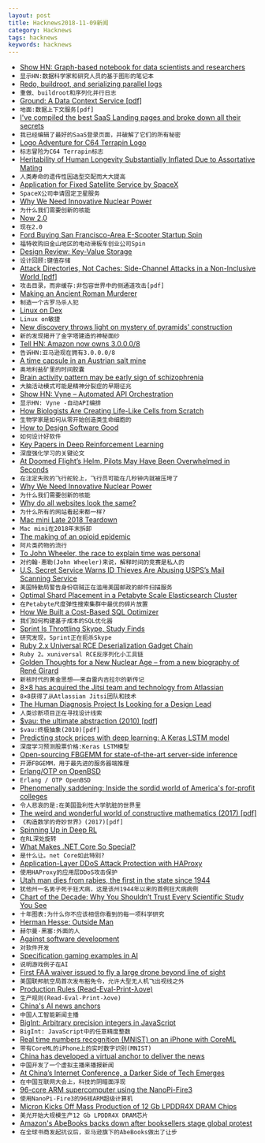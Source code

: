 ```yaml
---
layout: post
title: Hacknews2018-11-09新闻
category: Hacknews
tags: hacknews
keywords: hacknews
---
```




- [Show HN: Graph-based notebook for data scientists and researchers](https://www.amie.ai)
- `显示HN:数据科学家和研究人员的基于图形的笔记本`
- [Redo, buildroot, and serializing parallel logs](https://apenwarr.ca/log/20181106)
- `重做、buildroot和序列化并行日志`
- [Ground: A Data Context Service [pdf]](https://rise.cs.berkeley.edu/wp-content/uploads/2017/03/CIDR17.pdf)
- `地面:数据上下文服务[pdf]`
- [I&#39;ve compiled the best SaaS Landing pages and broke down all their secrets](https://www.cortes.design/post/best-saas-landing-page-examples-inspiration)
- `我已经编辑了最好的SaaS登录页面，并破解了它们的所有秘密`
- [Logo Adventure for C64 Terrapin Logo](https://medium.com/@donhopkins/logo-adventure-for-c64-terrapin-logo-4c684a240b53)
- `标志冒险为C64 Terrapin标志`
- [Heritability of Human Longevity Substantially Inflated Due to Assortative Mating](http://www.genetics.org/content/210/3/1109)
- `人类寿命的遗传性因选型交配而大大提高`
- [Application for Fixed Satellite Service by SpaceX](https://fcc.report/IBFS/SAT-MOD-20181108-00083)
- `SpaceX公司申请固定卫星服务`
- [Why We Need Innovative Nuclear Power](https://blogs.scientificamerican.com/observations/why-we-need-innovative-nuclear-power/?fbclid=IwAR0-yCiE67h-OS5tujbjQSqxhQqUXGDSKZV3eZLDEj0T6VpbSkvrxivOFe8)
- `为什么我们需要创新的核能`
- [Now 2.0](https://zeit.co/blog/now-2)
- `现在2.0`
- [Ford Buying San Francisco-Area E-Scooter Startup Spin](https://www.nytimes.com/reuters/2018/11/08/business/08reuters-ford-scooter.html)
- `福特收购旧金山地区的电动滑板车创业公司Spin`
- [Design Review: Key-Value Storage](https://mozilla.github.io/firefox-browser-architecture/text/0015-rkv.html)
- `设计回顾:键值存储`
- [Attack Directories, Not Caches: Side-Channel Attacks in a Non-Inclusive World [pdf]](http://iacoma.cs.uiuc.edu/iacoma-papers/ssp19.pdf)
- `攻击目录，而非缓存:非包容世界中的侧通道攻击[pdf]`
- [Making an Ancient Roman Murderer](https://www.laphamsquarterly.org/roundtable/making-ancient-roman-murderer)
- `制造一个古罗马杀人犯`
- [Linux on Dex](https://www.linuxondex.com/)
- `Linux on敏捷`
- [New discovery throws light on mystery of pyramids&#39; construction](https://www.theguardian.com/world/2018/nov/06/new-discovery-throws-light-on-mystery-of-pyramids-construction)
- `新的发现揭开了金字塔建造的神秘面纱`
- [Tell HN: Amazon now owns 3.0.0.0/8](item?id=18407173)
- `告诉HN:亚马逊现在拥有3.0.0.0/8`
- [A time capsule in an Austrian salt mine](https://www.gq.com/story/memory-of-mankind-time-capsule)
- `奥地利盐矿里的时间胶囊`
- [Brain activity pattern may be early sign of schizophrenia](http://news.mit.edu/2018/brain-activity-pattern-sign-schizophrenia-1108)
- `大脑活动模式可能是精神分裂症的早期征兆`
- [Show HN: Vyne – Automated API Orchestration](https://vyne.co)
- `显示HN: Vyne -自动API编排`
- [How Biologists Are Creating Life-Like Cells from Scratch](https://www.nature.com/articles/d41586-018-07289-x)
- `生物学家是如何从零开始创造类生命细胞的`
- [How to Design Software Good](https://www.haiku-os.org/docs/HIG/index.xml)
- `如何设计好软件`
- [Key Papers in Deep Reinforcement Learning](https://spinningup.openai.com/en/latest/spinningup/keypapers.html)
- `深度强化学习的关键论文`
- [At Doomed Flight’s Helm, Pilots May Have Been Overwhelmed in Seconds](https://www.nytimes.com/2018/11/08/world/asia/indonesia-plane-crash-last-moments.html)
- `在注定失败的飞行舵轮上，飞行员可能在几秒钟内就被压垮了`
- [Why We Need Innovative Nuclear Power](https://blogs.scientificamerican.com/observations/why-we-need-innovative-nuclear-power/)
- `为什么我们需要创新的核能`
- [Why do all websites look the same?](https://medium.com/s/story/on-the-visual-weariness-of-the-web-8af1c969ce73)
- `为什么所有的网站看起来都一样?`
- [Mac mini Late 2018 Teardown](https://www.ifixit.com/Teardown/Mac&#43;mini&#43;Late&#43;2018&#43;Teardown/115210)
- `Mac mini在2018年末拆卸`
- [The making of an opioid epidemic](https://www.theguardian.com/news/2018/nov/08/the-making-of-an-opioid-epidemic)
- `阿片类药物的流行`
- [To John Wheeler, the race to explain time was personal](http://nautil.us/issue/66/clockwork/haunted-by-his-brother-he-revolutionized-physics-rp)
- `对约翰·惠勒(John Wheeler)来说，解释时间的竞赛是私人的`
- [U.S. Secret Service Warns ID Thieves Are Abusing USPS’s Mail Scanning Service](https://krebsonsecurity.com/2018/11/u-s-secret-service-warns-id-thieves-are-abusing-uspss-mail-scanning-service/)
- `美国特勤局警告身份窃贼正在滥用美国邮政的邮件扫描服务`
- [Optimal Shard Placement in a Petabyte Scale Elasticsearch Cluster](https://underthehood.meltwater.com/blog/2018/11/05/optimal-shard-placement-in-a-petabyte-scale-elasticsearch-cluster/)
- `在Petabyte尺度弹性搜索集群中最优的碎片放置`
- [How We Built a Cost-Based SQL Optimizer](https://www.cockroachlabs.com/blog/building-cost-based-sql-optimizer/)
- `我们如何构建基于成本的SQL优化器`
- [Sprint Is Throttling Skype, Study Finds](https://www.bloomberg.com/news/articles/2018-11-08/sprint-is-throttling-microsoft-s-skype-service-study-finds)
- `研究发现，Sprint正在扼杀Skype`
- [Ruby 2.x Universal RCE Deserialization Gadget Chain](https://www.elttam.com.au/blog/ruby-deserialization/)
- `Ruby 2。xuniversal RCE反序列化小工具链`
- [Golden Thoughts for a New Nuclear Age – from a new biography of René Girard](http://churchlife.nd.edu/2018/02/28/golden-thoughts-for-a-new-nuclear-age/)
- `新核时代的黄金思想——来自雷内吉拉尔的新传记`
- [8×8 has acquired the Jitsi team and technology from Atlassian](https://jitsi.org/news/we-have-a-new-home-and-it-wont-impact-you/)
- `8×8获得了从Atlassian Jitsi团队和技术`
- [The Human Diagnosis Project Is Looking for a Design Lead](https://www.humandx.org/team?gh_jid=4097301002)
- `人类诊断项目正在寻找设计线索`
- [$vau: the ultimate abstraction (2010) [pdf]](https://web.wpi.edu/Pubs/ETD/Available/etd-090110-124904/unrestricted/jshutt.pdf)
- `$vau:终极抽象(2010)[pdf]`
- [Predicting stock prices with deep learning: A Keras LSTM model](https://heartbeat.fritz.ai/using-a-keras-long-shortterm-memory-lstm-model-to-predict-stock-prices-a08c9f69aa74)
- `深度学习预测股票价格:Keras LSTM模型`
- [Open-sourcing FBGEMM for state-of-the-art server-side inference](https://code.fb.com/ml-applications/fbgemm/)
- `开源FBGEMM，用于最先进的服务器端推理`
- [Erlang/OTP on OpenBSD](http://blog.obligd.com/posts/erlang-otp-on-openbsd.html)
- `Erlang / OTP OpenBSD`
- [Phenomenally saddening: Inside the sordid world of America&#39;s for-profit colleges](https://www.theguardian.com/film/2018/nov/09/fail-state-documentary-for-profit-colleges)
- `令人悲哀的是:在美国盈利性大学肮脏的世界里`
- [The weird and wonderful world of constructive mathematics (2017) [pdf]](https://home.sandiego.edu/~shulman/papers/rabbithole.pdf)
- `《构造数学的奇妙世界》(2017)[pdf]`
- [Spinning Up in Deep RL](https://blog.openai.com/spinning-up-in-deep-rl/)
- `在RL深处旋转`
- [What Makes .NET Core So Special?](https://www.blog.jamesmichaelhickey.com/What-Makes-NET-Core-So-Special-Why-You-Should-Use-NET-Core/)
- `是什么让。net Core如此特别?`
- [Application-Layer DDoS Attack Protection with HAProxy](https://www.haproxy.com/blog/application-layer-ddos-attack-protection-with-haproxy/)
- `使用HAProxy的应用层DDoS攻击保护`
- [Utah man dies from rabies, the first in the state since 1944](https://www.deseretnews.com/article/900041016/utahn-dies-from-rabies-a-first-since-1944.html)
- `犹他州一名男子死于狂犬病，这是该州1944年以来的首例狂犬病病例`
- [Chart of the Decade: Why You Shouldn’t Trust Every Scientific Study You See](https://www.motherjones.com/kevin-drum/2018/11/chart-of-the-decade-why-you-shouldnt-trust-every-scientific-study-you-see/)
- `十年图表:为什么你不应该相信你看到的每一项科学研究`
- [Herman Hesse: Outside Man](https://www.weeklystandard.com/christoph-irmscher/herman-hesse-outside-man)
- `赫尔曼·黑塞:外面的人`
- [Against software development](http://www.rntz.net/post/against-software-development.html)
- `对软件开发`
- [Specification gaming examples in AI](https://docs.google.com/spreadsheets/u/1/d/e/2PACX-1vRPiprOaC3HsCf5Tuum8bRfzYUiKLRqJmbOoC-32JorNdfyTiRRsR7Ea5eWtvsWzuxo8bjOxCG84dAg/pubhtml)
- `说明游戏例子在AI`
- [First FAA waiver issued to fly a large drone beyond line of sight](https://www.aviationtoday.com/2018/10/19/ge-owned-avitas-granted-first-large-commercial-bvlos-waiver/)
- `美国联邦航空局首次发布豁免令，允许大型无人机飞出视线之外`
- [Production Rules (Read-Eval-Print-λove)](https://leanpub.com/readevalprintlove004/read)
- `生产规则(Read-Eval-Print-λove)`
- [China&#39;s AI news anchors](https://www.inkstonenews.com/tech/xinhua-and-sogou-show-news-anchors-powered-artificial-intelligence/article/2172460)
- `中国人工智能新闻主播`
- [BigInt: Arbitrary precision integers in JavaScript](https://github.com/tc39/proposal-bigint)
- `BigInt: JavaScript中的任意精度整数`
- [Real time numbers recognition (MNIST) on an iPhone with CoreML](https://www.liip.ch/en/blog/numbers-recognition-mnist-on-an-iphone-with-coreml-from-a-to-z)
- `带有CoreML的iPhone上的实时数字识别(MNIST)`
- [China has developed a virtual anchor to deliver the news](https://www.cnn.com/2018/11/09/media/china-xinhua-ai-anchor/index.html)
- `中国开发了一个虚拟主播来播报新闻`
- [At China’s Internet Conference, a Darker Side of Tech Emerges](https://www.nytimes.com/2018/11/08/technology/china-world-internet-conference.html)
- `在中国互联网大会上，科技的阴暗面浮现`
- [96-core ARM supercomputer using the NanoPi-Fire3](https://climbers.net/sbc/nanopi-fire3-arm-supercomputer/)
- `使用NanoPi-Fire3的96核ARM超级计算机`
- [Micron Kicks Off Mass Production of 12 Gb LPDDR4X DRAM Chips](https://www.anandtech.com/show/13569/micron-kicks-off-mass-production-of-12-gb-lpddr4x-dram-chip)
- `美光开始大规模生产12 Gb LPDDR4X DRAM芯片`
- [Amazon&#39;s AbeBooks backs down after booksellers stage global protest](https://www.theguardian.com/books/2018/nov/08/amazon-abebooks-backs-down-after-booksellers-stage-global-protest?CMP=twt_gu)
- `在全球书商发起抗议后，亚马逊旗下的AbeBooks做出了让步`

